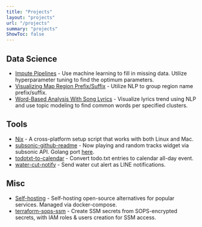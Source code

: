 ```yaml
---
title: "Projects"
layout: "projects"
url: "/projects"
summary: "projects"
ShowToc: false
---
```


## Data Science

- [Impute Pipelines](https://www.karnwong.me/posts/2020/05/impute-pipelines/) - Use machine learning to fill in missing data. Utilize hyperparameter tuning to find the optimum parameters.
- [Visualizing Map Region Prefix/Suffix](https://www.karnwong.me/posts/2020/09/visualizing-map-region-prefix-suffix/) - Utilize NLP to group region name prefix/suffix.
- [Word-Based Analysis With Song Lyrics](https://www.karnwong.me/posts/2020/04/word-based-analysis-with-song-lyrics/) - Visualize lyrics trend using NLP and use topic modeling to find common words per specified clusters.

## Tools

- [Nix](https://github.com/kahnwong/nix) - A cross-platform setup script that works with both Linux and Mac.
- [subsonic-github-readme](https://github.com/devbaygroup/subsonic-github-readme) - Now playing and random tracks widget via subsonic API. Golang port [here](https://github.com/kahnwong/subsonic-github-readme-golang).
- [todotxt-to-calendar](https://github.com/devbaygroup/todotxt-to-calendar) - Convert todo.txt entries to calendar all-day event.
- [water-cut-notify](https://github.com/devbaygroup/water-cut-notify) - Send water cut alert as LINE notifications.

## Misc

- [Self-hosting](https://github.com/kahnwong/self-hosted) - Self-hosting open-source alternatives for popular services. Managed via docker-compose.
- [terraform-sops-ssm](https://github.com/kahnwong/terraform-sops-ssm) - Create SSM secrets from SOPS-encrypted secrets, with IAM roles & users creation for SSM access.

